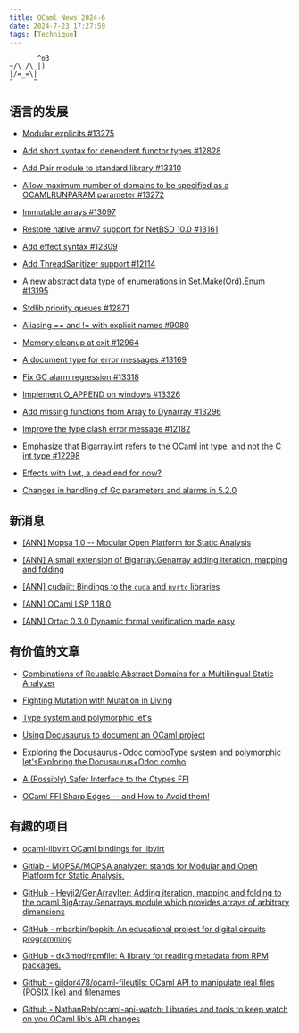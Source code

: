 ```yaml
---
title: OCaml News 2024-6
date: 2024-7-23 17:27:59
tags: [Technique]
---
```


```genshitext
       ^o3
~/\_/\_|)
|/=_=\|
"     "
```

## 语言的发展

- [Modular explicits #13275](https://link.zhihu.com/?target=https%3A//github.com/ocaml/ocaml/pull/13275)

  

- [Add short syntax for dependent functor types #12828](https://link.zhihu.com/?target=https%3A//github.com/ocaml/ocaml/pull/12828)

  

- [Add Pair module to standard library #13310](https://link.zhihu.com/?target=https%3A//github.com/ocaml/ocaml/pull/13310)

  

- [Allow maximum number of domains to be specified as a OCAMLRUNPARAM parameter #13272](https://link.zhihu.com/?target=https%3A//github.com/ocaml/ocaml/pull/13272)

  

- [Immutable arrays #13097](https://link.zhihu.com/?target=https%3A//github.com/ocaml/ocaml/pull/13097)

  

- [Restore native armv7 support for NetBSD 10.0 #13161](https://link.zhihu.com/?target=https%3A//github.com/ocaml/ocaml/pull/13161)

  

- [Add effect syntax #12309](https://link.zhihu.com/?target=https%3A//github.com/ocaml/ocaml/pull/12309)

  

- [Add ThreadSanitizer support #12114](https://link.zhihu.com/?target=https%3A//github.com/ocaml/ocaml/pull/12114)

  

- [A new abstract data type of enumerations in Set.Make(Ord).Enum #13195](https://link.zhihu.com/?target=https%3A//github.com/ocaml/ocaml/pull/13195)

  

- [Stdlib priority queues #12871](https://link.zhihu.com/?target=https%3A//github.com/ocaml/ocaml/pull/12871)

  

- [Aliasing == and != with explicit names #9080](https://link.zhihu.com/?target=https%3A//github.com/ocaml/ocaml/pull/9080)

  

- [Memory cleanup at exit #12964](https://link.zhihu.com/?target=https%3A//github.com/ocaml/ocaml/pull/12964)

  

- [A document type for error messages #13169](https://link.zhihu.com/?target=https%3A//github.com/ocaml/ocaml/pull/13169)

  

- [Fix GC alarm regression #13318](https://link.zhihu.com/?target=https%3A//github.com/ocaml/ocaml/pull/13318)

  

- [Implement O_APPEND on windows #13326](https://link.zhihu.com/?target=https%3A//github.com/ocaml/ocaml/pull/13326)

  

- [Add missing functions from Array to Dynarray #13296](https://link.zhihu.com/?target=https%3A//github.com/ocaml/ocaml/pull/13296)

  

- [Improve the type clash error message #12182](https://link.zhihu.com/?target=https%3A//github.com/ocaml/ocaml/pull/12182%23discussion_r1678134261)

  

- [Emphasize that Bigarray.int refers to the OCaml int type, and not the C int type #12298](https://link.zhihu.com/?target=https%3A//github.com/ocaml/ocaml/pull/12298)

  

- [Effects with Lwt, a dead end for now?](https://link.zhihu.com/?target=https%3A//discuss.ocaml.org/t/effects-with-lwt-a-dead-end-for-now/15002)

  

- [Changes in handling of Gc parameters and alarms in 5.2.0](https://link.zhihu.com/?target=https%3A//discuss.ocaml.org/t/changes-in-handling-of-gc-parameters-and-alarms-in-5-2-0/14986)

## 新消息

- [[ANN] Mopsa 1.0 -- Modular Open Platform for Static Analysis](https://link.zhihu.com/?target=https%3A//discuss.ocaml.org/t/ann-mopsa-1-0-modular-open-platform-for-static-analysis/15013)

  

- [[ANN] A small extension of Bigarray.Genarray adding iteration, mapping and folding](https://link.zhihu.com/?target=https%3A//discuss.ocaml.org/t/ann-a-small-extension-of-bigarray-genarray-adding-iteration-mapping-and-folding/15005)

  

- [[ANN] cudajit: Bindings to the `cuda` and `nvrtc` libraries](https://link.zhihu.com/?target=https%3A//discuss.ocaml.org/t/ann-cudajit-bindings-to-the-cuda-and-nvrtc-libraries/15010)

  

- [[ANN] OCaml LSP 1.18.0](https://link.zhihu.com/?target=https%3A//discuss.ocaml.org/t/ann-ocaml-lsp-1-18-0/14952)

  

- [[ANN] Ortac 0.3.0 Dynamic formal verification made easy](https://link.zhihu.com/?target=https%3A//discuss.ocaml.org/t/ann-ortac-0-3-0-dynamic-formal-verification-made-easy/14936)

## 有价值的文章

- [Combinations of Reusable Abstract Domains for a Multilingual Static Analyzer](https://link.zhihu.com/?target=https%3A//hal.sorbonne-universite.fr/hal-02890500v1/document)

  

- [Fighting Mutation with Mutation in Living](https://link.zhihu.com/?target=https%3A//fizzixnerd.com/blog/2024-07-21-fixing-living/)

  

- [Type system and polymorphic let's](https://link.zhihu.com/?target=https%3A//discuss.ocaml.org/t/type-system-and-polymorphic-lets/14990)

  

- [Using Docusaurus to document an OCaml project](https://link.zhihu.com/?target=https%3A//discuss.ocaml.org/t/using-docusaurus-to-document-an-ocaml-project/13359)

- [Exploring the Docusaurus+Odoc combo](https://link.zhihu.com/?target=https%3A//discuss.ocaml.org/t/exploring-the-docusaurus-odoc-combo/15012)[Type system and polymorphic let's](https://link.zhihu.com/?target=https%3A//discuss.ocaml.org/t/type-system-and-polymorphic-lets/14990)[Exploring the Docusaurus+Odoc combo](https://link.zhihu.com/?target=https%3A//discuss.ocaml.org/t/exploring-the-docusaurus-odoc-combo/15012)

  

- [A (Possibly) Safer Interface to the Ctypes FFI](https://link.zhihu.com/?target=https%3A//fizzixnerd.com/blog/2024-07-11-a-possibly-safer-interface-to-the-ctypes-ffi/)

  

- [OCaml FFI Sharp Edges -- and How to Avoid them!](https://link.zhihu.com/?target=https%3A//fizzixnerd.com/blog/2024-07-09-ocaml-ffi-sharp-edges-and-how-to-avoid-them/)

## 有趣的项目

- [ocaml-libvirt OCaml bindings for libvirt](https://link.zhihu.com/?target=https%3A//ocaml.libvirt.org/)

  

- [Gitlab - MOPSA/MOPSA analyzer: stands for Modular and Open Platform for Static Analysis.](https://link.zhihu.com/?target=https%3A//gitlab.com/mopsa/mopsa-analyzer/)

  

- [GitHub - Heyji2/GenArrayIter: Adding iteration, mapping and folding to the ocaml BigArray.Genarrays module which provides arrays of arbitrary dimensions](https://link.zhihu.com/?target=https%3A//github.com/Heyji2/GenArrayIter)

  

- [GitHub - mbarbin/bopkit: An educational project for digital circuits programming](https://link.zhihu.com/?target=https%3A//github.com/mbarbin/bopkit)

  

- [GitHub - dx3mod/rpmfile: A library for reading metadata from RPM packages.](https://link.zhihu.com/?target=https%3A//github.com/dx3mod/rpmfile)

  

- [Github - gildor478/ocaml-fileutils: OCaml API to manipulate real files (POSIX like) and filenames](https://link.zhihu.com/?target=https%3A//github.com/gildor478/ocaml-fileutils)

  

- [Github - NathanReb/ocaml-api-watch: Libraries and tools to keep watch on you OCaml lib's API changes](https://link.zhihu.com/?target=https%3A//github.com/NathanReb/ocaml-api-watch)